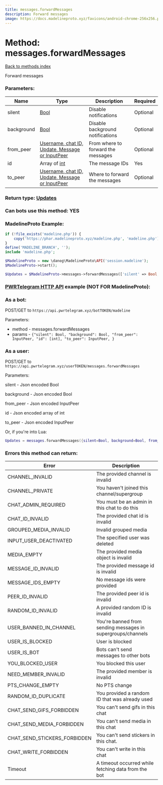 ```yaml
---
title: messages.forwardMessages
description: Forward messages
image: https://docs.madelineproto.xyz/favicons/android-chrome-256x256.png
---
```

# Method: messages.forwardMessages  
[Back to methods index](index.md)


Forward messages

### Parameters:

| Name     |    Type       | Description | Required |
|----------|---------------|-------------|----------|
|silent|[Bool](../types/Bool.md) | Disable notifications | Optional|
|background|[Bool](../types/Bool.md) | Disable background notifications | Optional|
|from\_peer|[Username, chat ID, Update, Message or InputPeer](../types/InputPeer.md) | From where to forward the messages | Optional|
|id|Array of [int](../types/int.md) | The message IDs | Yes|
|to\_peer|[Username, chat ID, Update, Message or InputPeer](../types/InputPeer.md) | Where to forward the messages | Optional|


### Return type: [Updates](../types/Updates.md)

### Can bots use this method: **YES**


### MadelineProto Example:


```php
if (!file_exists('madeline.php')) {
    copy('https://phar.madelineproto.xyz/madeline.php', 'madeline.php');
}
define('MADELINE_BRANCH', '');
include 'madeline.php';

$MadelineProto = new \danog\MadelineProto\API('session.madeline');
$MadelineProto->start();

$Updates = $MadelineProto->messages->forwardMessages(['silent' => Bool, 'background' => Bool, 'from_peer' => InputPeer, 'id' => [int, int], 'to_peer' => InputPeer, ]);
```

### [PWRTelegram HTTP API](https://pwrtelegram.xyz) example (NOT FOR MadelineProto):

### As a bot:

POST/GET to `https://api.pwrtelegram.xyz/botTOKEN/madeline`

Parameters:

* method - messages.forwardMessages
* params - `{"silent": Bool, "background": Bool, "from_peer": InputPeer, "id": [int], "to_peer": InputPeer, }`



### As a user:

POST/GET to `https://api.pwrtelegram.xyz/userTOKEN/messages.forwardMessages`

Parameters:

silent - Json encoded Bool

background - Json encoded Bool

from_peer - Json encoded InputPeer

id - Json encoded  array of int

to_peer - Json encoded InputPeer




Or, if you're into Lua:

```lua
Updates = messages.forwardMessages({silent=Bool, background=Bool, from_peer=InputPeer, id={int}, to_peer=InputPeer, })
```

### Errors this method can return:

| Error    | Description   |
|----------|---------------|
|CHANNEL_INVALID|The provided channel is invalid|
|CHANNEL_PRIVATE|You haven't joined this channel/supergroup|
|CHAT_ADMIN_REQUIRED|You must be an admin in this chat to do this|
|CHAT_ID_INVALID|The provided chat id is invalid|
|GROUPED_MEDIA_INVALID|Invalid grouped media|
|INPUT_USER_DEACTIVATED|The specified user was deleted|
|MEDIA_EMPTY|The provided media object is invalid|
|MESSAGE_ID_INVALID|The provided message id is invalid|
|MESSAGE_IDS_EMPTY|No message ids were provided|
|PEER_ID_INVALID|The provided peer id is invalid|
|RANDOM_ID_INVALID|A provided random ID is invalid|
|USER_BANNED_IN_CHANNEL|You're banned from sending messages in supergroups/channels|
|USER_IS_BLOCKED|User is blocked|
|USER_IS_BOT|Bots can't send messages to other bots|
|YOU_BLOCKED_USER|You blocked this user|
|NEED_MEMBER_INVALID|The provided member is invalid|
|PTS_CHANGE_EMPTY|No PTS change|
|RANDOM_ID_DUPLICATE|You provided a random ID that was already used|
|CHAT_SEND_GIFS_FORBIDDEN|You can't send gifs in this chat|
|CHAT_SEND_MEDIA_FORBIDDEN|You can't send media in this chat|
|CHAT_SEND_STICKERS_FORBIDDEN|You can't send stickers in this chat.|
|CHAT_WRITE_FORBIDDEN|You can't write in this chat|
|Timeout|A timeout occurred while fetching data from the bot|


